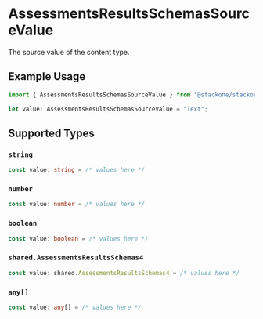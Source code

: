# AssessmentsResultsSchemasSourceValue

The source value of the content type.

## Example Usage

```typescript
import { AssessmentsResultsSchemasSourceValue } from "@stackone/stackone-client-ts/sdk/models/shared";

let value: AssessmentsResultsSchemasSourceValue = "Text";
```

## Supported Types

### `string`

```typescript
const value: string = /* values here */
```

### `number`

```typescript
const value: number = /* values here */
```

### `boolean`

```typescript
const value: boolean = /* values here */
```

### `shared.AssessmentsResultsSchemas4`

```typescript
const value: shared.AssessmentsResultsSchemas4 = /* values here */
```

### `any[]`

```typescript
const value: any[] = /* values here */
```


